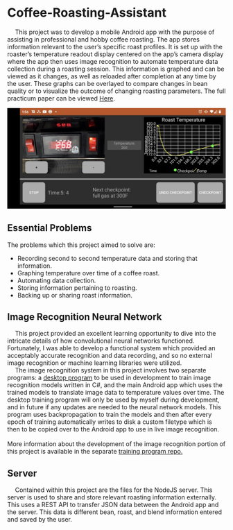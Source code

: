 # Coffee-Roasting-Assistant
&emsp; This project was to develop a mobile Android app with the purpose of assisting in professional
and hobby coffee roasting. The app stores information relevant to the user’s specific roast profiles.
It is set up with the roaster’s temperature readout display centered on the app’s camera display
where the app then uses image recognition to automate temperature data collection during a
roasting session. This information is graphed and can be viewed as it changes, as well as reloaded after 
completion at any time by the user. These graphs can be overlayed to compare changes in bean quality or 
to visualize the outcome of changing roasting parameters.
The full practicum paper can be viewed <a href="https://github.com/robertnmoffat/Coffee-Roasting-Assistant/blob/master/PracticumReport.pdf">Here</a>.

![alt text](https://github.com/robertnmoffat/Coffee-Roasting-Assistant/blob/master/RoastingAssistant_Roast.png)

## Essential Problems
The problems which this project aimed to solve are:
<ul>
  <li>Recording second to second temperature data and storing that information.
  <li>Graphing temperature over time of a coffee roast.
  <li>Automating data collection.
  <li>Storing information pertaining to roasting.
  <li>Backing up or sharing roast information.
</ul>

## Image Recognition Neural Network
&emsp;  This project provided an excellent learning opportunity to dive into the intricate 
details of how convolutional neural networks functioned. Fortunately, I was able to develop 
a functional system which provided an acceptably accurate recognition and data recording, 
and so no external image recognition or machine learning libraries were utilized.<br>
&emsp;  The image recognition system in this project involves two separate programs: a 
<a href="https://github.com/robertnmoffat/ConvolutionNeuralNetworkTrainer">desktop program</a> 
to be used in development to train image recognition models written in C#, and the main Android
app which uses the trained models to translate image data to temperature values over time. The
desktop training program will only be used by myself during development, and in future if any
updates are needed to the neural network models. This program uses backpropagation to train the
models and then after every epoch of training automatically writes to disk a custom filetype which is
then to be copied over to the Android app to use in live image recognition.<br><br>
More information about the development of the image recognition portion of this project is available 
in the separate <a href="https://github.com/robertnmoffat/ConvolutionNeuralNetworkTrainer">training program repo.</a> 

## Server
&emsp;  Contained within this project are the files for the NodeJS server. This server is used to share and store 
relevant roasting information externally. This uses a REST API to transfer JSON data between the Android app and 
the server. This data is different bean, roast, and blend information entered and saved by the user.
